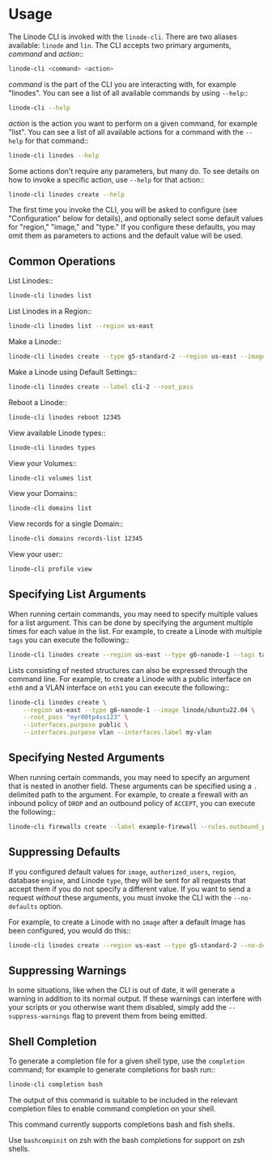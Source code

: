 # Usage

The Linode CLI is invoked with the `linode-cli`. There are two aliases available: `linode` and `lin`.
The CLI accepts two primary arguments, *command*  and *action*::
```bash
linode-cli <command> <action>
```

*command* is the part of the CLI you are interacting with, for example "linodes".
You can see a list of all available commands by using `--help`::
```bash
linode-cli --help
```

*action* is the action you want to perform on a given command, for example "list".
You can see a list of all available actions for a command with the `--help` for
that command::
```bash
linode-cli linodes --help
```

Some actions don't require any parameters, but many do.  To see details on how
to invoke a specific action, use `--help` for that action::
```bash
linode-cli linodes create --help
```

The first time you invoke the CLI, you will be asked to configure (see
"Configuration" below for details), and optionally select some default values
for "region," "image," and "type." If you configure these defaults, you may
omit them as parameters to actions and the default value will be used.

## Common Operations

List Linodes::
```bash
linode-cli linodes list
```

List Linodes in a Region::
```bash
linode-cli linodes list --region us-east
```

Make a Linode::
```bash
linode-cli linodes create --type g5-standard-2 --region us-east --image linode/debian9 --label cli-1 --root_pass
```

Make a Linode using Default Settings::
```bash
linode-cli linodes create --label cli-2 --root_pass
```

Reboot a Linode::
```bash
linode-cli linodes reboot 12345
```

View available Linode types::
```bash
linode-cli linodes types
```

View your Volumes::
```bash
linode-cli volumes list
```

View your Domains::
```bash
linode-cli domains list
```

View records for a single Domain::
```bash
linode-cli domains records-list 12345
```

View your user::
```bash
linode-cli profile view
```

## Specifying List Arguments

When running certain commands, you may need to specify multiple values for a list
argument. This can be done by specifying the argument multiple times for each
value in the list. For example, to create a Linode with multiple `tags`
you can execute the following::
```bash
linode-cli linodes create --region us-east --type g6-nanode-1 --tags tag1 --tags tag2
```

Lists consisting of nested structures can also be expressed through the command line.
For example, to create a Linode with a public interface on `eth0` and a VLAN interface
on `eth1` you can execute the following::
```bash
linode-cli linodes create \
    --region us-east --type g6-nanode-1 --image linode/ubuntu22.04 \
    --root_pass "myr00tp4ss123" \
    --interfaces.purpose public \
    --interfaces.purpose vlan --interfaces.label my-vlan
```

## Specifying Nested Arguments

When running certain commands, you may need to specify an argument that is nested
in another field. These arguments can be specified using a `.` delimited path to
the argument. For example, to create a firewall with an inbound policy of `DROP`
and an outbound policy of `ACCEPT`, you can execute the following::
```bash
linode-cli firewalls create --label example-firewall --rules.outbound_policy ACCEPT --rules.inbound_policy DROP
```

## Suppressing Defaults

If you configured default values for `image`, `authorized_users`, `region`,
database `engine`, and Linode `type`, they will be sent for all requests that accept them
if you do not specify a different value.  If you want to send a request *without* these
arguments, you must invoke the CLI with the `--no-defaults` option.

For example, to create a Linode with no `image` after a default Image has been
configured, you would do this::
```bash
linode-cli linodes create --region us-east --type g5-standard-2 --no-defaults
```

## Suppressing Warnings

In some situations, like when the CLI is out of date, it will generate a warning
in addition to its normal output.  If these warnings can interfere with your
scripts or you otherwise want them disabled, simply add the `--suppress-warnings`
flag to prevent them from being emitted.

## Shell Completion

To generate a completion file for a given shell type, use the `completion` command;
for example to generate completions for bash run::
```bash
linode-cli completion bash
```

The output of this command is suitable to be included in the relevant completion
files to enable command completion on your shell.

This command currently supports completions bash and fish shells.

Use `bashcompinit` on zsh with the bash completions for support on zsh shells.
